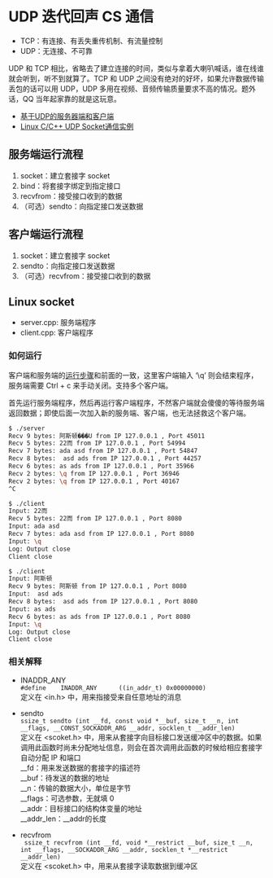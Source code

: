 # UDP 迭代回声 CS 通信
- TCP：有连接、有丢失重传机制、有流量控制
- UDP：无连接、不可靠

UDP 和 TCP 相比，省略去了建立连接的时间，类似与拿着大喇叭喊话，谁在线谁就会听到，听不到就算了。TCP 和 UDP 之间没有绝对的好坏，如果允许数据传输丢包的话可以用 UDP，UDP 多用在视频、音频传输质量要求不高的情况。题外话，QQ 当年起家靠的就是这玩意。 

- [基于UDP的服务器端和客户端](http://c.biancheng.net/cpp/html/3052.html)
- [Linux C/C++ UDP Socket通信实例](https://www.cnblogs.com/zkfopen/p/9382705.html)

## 服务端运行流程
1. socket：建立套接字 socket
2. bind：将套接字绑定到指定接口
3. recvfrom：接受接口收到的数据
4. （可选）sendto：向指定接口发送数据

## 客户端运行流程
1. socket：建立套接字 socket
2. sendto：向指定接口发送数据
3. （可选）recvfrom：接受接口收到的数据

## Linux socket 
- server.cpp: 服务端程序
- client.cpp: 客户端程序

### 如何运行

客户端和服务端的[运行步骤](../basic/README.md)和前面的一致，这里客户端输入 ‘\q’ 则会结束程序，服务端需要 Ctrl + c 来手动关闭。支持多个客户端。

首先运行服务端程序，然后再运行客户端程序，不然客户端就会傻傻的等待服务端返回数据；即使后面一次加入新的服务端、客户端，也无法拯救这个客户端。

```bash
$ ./server 
Recv 9 bytes: 阿斯顿���U from IP 127.0.0.1 , Port 45011
Recv 5 bytes: 22而 from IP 127.0.0.1 , Port 54994
Recv 7 bytes: ada asd from IP 127.0.0.1 , Port 54847
Recv 8 bytes:  asd ads from IP 127.0.0.1 , Port 44257
Recv 6 bytes: as ads from IP 127.0.0.1 , Port 35966
Recv 2 bytes: \q from IP 127.0.0.1 , Port 36946
Recv 2 bytes: \q from IP 127.0.0.1 , Port 40167
^C

$ ./client 
Input: 22而
Recv 5 bytes: 22而 from IP 127.0.0.1 , Port 8080
Input: ada asd
Recv 7 bytes: ada asd from IP 127.0.0.1 , Port 8080
Input: \q
Log: Output close
Client close

$ ./client 
Input: 阿斯顿
Recv 9 bytes: 阿斯顿 from IP 127.0.0.1 , Port 8080
Input:  asd ads
Recv 8 bytes:  asd ads from IP 127.0.0.1 , Port 8080
Input: as ads
Recv 6 bytes: as ads from IP 127.0.0.1 , Port 8080
Input: \q
Log: Output close
Client close
```


### 相关解释
- INADDR_ANY  
    `#define	INADDR_ANY		((in_addr_t) 0x00000000)`  
    定义在 <in.h> 中，用来指接受来自任意地址的消息

- sendto  
    `ssize_t sendto (int __fd, const void *__buf, size_t __n, int __flags, __CONST_SOCKADDR_ARG __addr, socklen_t __addr_len)`  
    定义在 <scoket.h> 中，用来从套接字向目标接口发送缓冲区中的数据。如果调用此函数时尚未分配地址信息，则会在首次调用此函数的时候给相应套接字自动分配 IP 和端口    
    __fd：用来发送数据的套接字的描述符   
    __buf：待发送的数据的地址  
    __n：传输的数据大小，单位是字节  
    __flags：可选参数，无就填 0  
    __addr：目标接口的结构体变量的地址  
    __addr_len：__addr的长度  

- recvfrom  
    ` ssize_t recvfrom (int __fd, void *__restrict __buf, size_t __n, int __flags, __SOCKADDR_ARG __addr, socklen_t *__restrict __addr_len)`  
    定义在 <scoket.h> 中，用来从套接字读取数据到缓冲区  